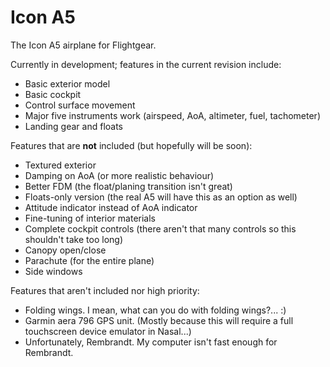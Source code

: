 Icon A5
=======

The Icon A5 airplane for Flightgear.

Currently in development; features in the current revision include:

* Basic exterior model
* Basic cockpit
* Control surface movement
* Major five instruments work (airspeed, AoA, altimeter, fuel, tachometer)
* Landing gear and floats

Features that are **not** included (but hopefully will be soon):

* Textured exterior
* Damping on AoA (or more realistic behaviour)
* Better FDM (the float/planing transition isn't great)
* Floats-only version (the real A5 will have this as an option as well)
* Attitude indicator instead of AoA indicator
* Fine-tuning of interior materials
* Complete cockpit controls (there aren't that many controls so this shouldn't take too long)
* Canopy open/close
* Parachute (for the entire plane)
* Side windows

Features that aren't included nor high priority:

* Folding wings. I mean, what can you do with folding wings?... :)
* Garmin aera 796 GPS unit. (Mostly because this will require a full touchscreen device emulator in Nasal...)
* Unfortunately, Rembrandt. My computer isn't fast enough for Rembrandt.